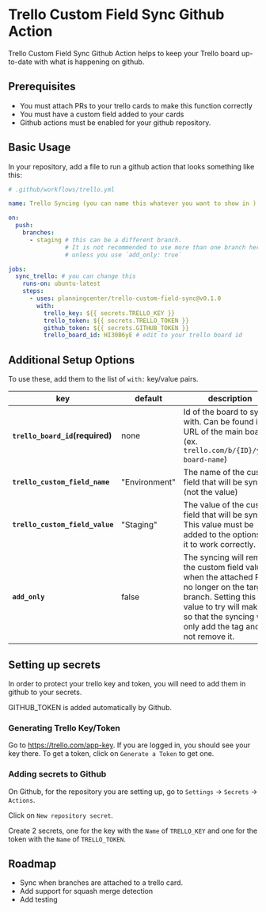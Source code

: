 # Trello Custom Field Sync Github Action

Trello Custom Field Sync Github Action helps to keep your Trello board up-to-date with what is happening on github.

## Prerequisites

- You must attach PRs to your trello cards to make this function correctly
- You must have a custom field added to your cards
- Github actions must be enabled for your github repository.

## Basic Usage

In your repository, add a file to run a github action that looks something like this:

```yml
# .github/workflows/trello.yml

name: Trello Syncing (you can name this whatever you want to show in )

on:
  push:
    branches:
      - staging # this can be a different branch.
                # It is not recommended to use more than one branch here
                # unless you use `add_only: true`

jobs:
  sync_trello: # you can change this
    runs-on: ubuntu-latest
    steps:
      - uses: planningcenter/trello-custom-field-sync@v0.1.0
        with:
          trello_key: ${{ secrets.TRELLO_KEY }}
          trello_token: ${{ secrets.TRELLO_TOKEN }}
          github_token: ${{ secrets.GITHUB_TOKEN }}
          trello_board_id: HI30B6yE # edit to your trello board id
```

## Additional Setup Options

To use these, add them to the list of `with:` key/value pairs.

| key | default | description |
|---| ---| ---|
|__`trello_board_id`(required)__ | none | Id of the board to sync with. Can be found in the URL of the main board: (ex. `trello.com/b/{ID}/your-board-name`) |
|__`trello_custom_field_name`__ | "Environment" | The name of the custom field that will be synced (not the value) |
|__`trello_custom_field_value`__ | "Staging" | The value of the custom field that will be synced. This value must be added to the options for it to work correctly. |
|__`add_only`__ | false | The syncing will remove the custom field value when the attached PR is no longer on the target branch.  Setting this value to try will make it so that the syncing will only add the tag and will not remove it. |

## Setting up secrets

In order to protect your trello key and token, you will need to add them in github to your secrets.

GITHUB_TOKEN is added automatically by Github.

### Generating Trello Key/Token

Go to https://trello.com/app-key.  If you are logged in, you should see your key there.  To get a token, click on `Generate a Token` to get one.

### Adding secrets to Github

On Github, for the repository you are setting up, go to `Settings` -> `Secrets` -> `Actions`.

Click on `New repository secret`.

Create 2 secrets, one for the key with the `Name` of `TRELLO_KEY` and one for the token with the `Name` of `TRELLO_TOKEN`.

## Roadmap

- Sync when branches are attached to a trello card.
- Add support for squash merge detection
- Add testing

